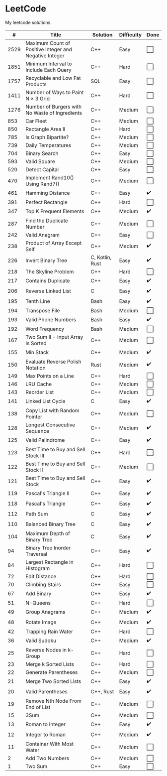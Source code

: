 # LeetCode
My leetcode solutions.

| # | Title | Solution | Difficulty | Done |
|---| ----- | -------- | ---------- | ---- |
|2529| Maximum Count of Positive Integer and Negative Integer | C++ | Easy | ⬜ |
|1851| Minimum Interval to Include Each Query | C++ | Hard | ⬜ |
|1757| Recyclable and Low Fat Products | SQL | Easy | ⬜ |
|1411| Number of Ways to Paint N × 3 Grid | C++ | Hard | ⬜ |
|1276| Number of Burgers with No Waste of Ingredients | C++ | Medium | ⬜ |
|853| Car Fleet | C++ | Medium | ⬜ |
|850| Rectangle Area II | C++ | Hard | ⬜ |
|785| Is Graph Bipartite? | C++ | Medium | ⬜ |
|739| Daily Temperatures | C++ | Medium | ⬜ |
|704| Binary Search | C++ | Easy | ⬜ |
|593| Valid Square | C++ | Medium | ⬜ |
|520| Detect Capital | C++ | Easy | ⬜ |
|470| Implement Rand10() Using Rand7() | C++ | Medium | ⬜ |
|461| Hamming Distance | C++ | Easy | ✔️ |
|391| Perfect Rectangle | C++ | Hard | ⬜ |
|347| Top K Frequent Elements | C++ | Medium | ✔️ |
|287| Find the Duplicate Number | C++ | Medium | ⬜ |
|242| Valid Anagram | C++ | Easy | ⬜ |
|238| Product of Array Except Self | C++ | Medium | ✔️ |
|226| Invert Binary Tree | C, Kotlin, Rust | Easy | ✔️ |
|218| The Skyline Problem | C++ | Hard | ⬜ |
|217| Contains Duplicate | C++ | Easy | ✔️ |
|206| Reverse Linked List | C | Easy | ✔️ |
|195| Tenth Line | Bash | Easy | ✔️ |
|194| Transpose File | Bash | Medium | ⬜ |
|193| Valid Phone Numbers | Bash | Easy | ✔️ |
|192| Word Frequency | Bash | Medium | ⬜ |
|167| Two Sum II - Input Array Is Sorted | C++ | Medium | ⬜ |
|155| Min Stack | C++ | Medium | ✔️ |
|150| Evaluate Reverse Polish Notation | Rust | Medium | ✔️ |
|149| Max Points on a Line | C++ | Hard | ⬜ |
|146| LRU Cache | C++ | Medium | ⬜ |
|143| Reorder List | C++ | Medium | ⬜ |
|141| Linked List Cycle | C | Easy | ✔️ |
|138| Copy List with Random Pointer | C++ | Medium | ⬜ |
|128| Longest Consecutive Sequence | C++ | Medium | ✔️ |
|125| Valid Palindrome | C++ | Easy | ✔️ |
|123| Best Time to Buy and Sell Stock III | C++ | Hard | ⬜ |
|122| Best Time to Buy and Sell Stock II | C++ | Medium | ⬜ |
|121| Best Time to Buy and Sell Stock | C++ | Easy | ✔️ |
|119| Pascal's Triangle II | C++ | Easy | ✔️ |
|118| Pascal's Triangle | C++ | Easy | ✔️ |
|112| Path Sum | C | Easy | ✔️ |
|110| Balanced Binary Tree | C | Easy | ✔️ |
|104| Maximum Depth of Binary Tree | C | Easy | ✔️ |
|94| Binary Tree Inorder Traversal | C++ | Easy | ✔️ |
|84| Largest Rectangle in Histogram | C++ | Hard | ⬜ |
|72| Edit Distance | C++ | Hard | ⬜ |
|70| Climbing Stairs | C++ | Easy | ⬜ |
|67| Add Binary | C++ | Easy | ✔️ |
|51| N-Queens | C++ | Hard | ⬜ |
|49| Group Anagrams | C++ | Medium | ✔️ |
|48| Rotate Image | C++ | Medium | ✔️ |
|42| Trapping Rain Water | C++ | Hard | ⬜ |
|36| Valid Sudoku | C++ | Medium | ✔️ |
|25| Reverse Nodes in k-Group | C++ | Hard | ⬜ |
|23| Merge k Sorted Lists | C++ | Hard | ⬜ |
|22| Generate Parentheses | C++ | Medium | ⬜ |
|21| Merge Two Sorted Lists | C++ | Easy | ✔️ |
|20| Valid Parentheses | C++, Rust | Easy | ✔️ |
|19| Remove Nth Node From End of List | C++ | Medium | ⬜ |
|15| 3Sum | C++ | Medium | ⬜ |
|13| Roman to Integer | C++ | Easy | ✔️ |
|12| Integer to Roman | C++ | Medium | ✔️ |
|11| Container With Most Water | C++ | Medium | ⬜ |
|2| Add Two Numbers | C++ | Medium | ⬜ |
|1| Two Sum | C++ | Easy | ⬜ |